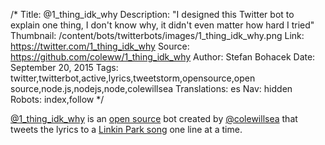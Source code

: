 /*
Title: @1_thing_idk_why
Description: "I designed this Twitter bot to explain one thing, I don't know why, it didn't even matter how hard I tried"
Thumbnail: /content/bots/twitterbots/images/1_thing_idk_why.png
Link: https://twitter.com/1_thing_idk_why
Source: https://github.com/coleww/1_thing_idk_why
Author: Stefan Bohacek
Date: September 20, 2015
Tags: twitter,twitterbot,active,lyrics,tweetstorm,opensource,open source,node.js,nodejs,node,colewillsea
Translations: es
Nav: hidden
Robots: index,follow
*/

[@1_thing_idk_why](https://twitter.com/1_thing_idk_why) is an [open source](https://github.com/coleww/1_thing_idk_why) bot created by [@colewillsea](https://twitter.com/colewillsea) that tweets the lyrics to a [Linkin Park song](https://en.wikipedia.org/wiki/In_the_End) one line at a time.